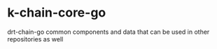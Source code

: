 # k-chain-core-go

drt-chain-go common components and data that can be used in other repositories as well
